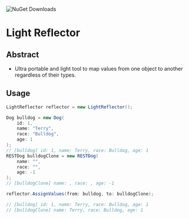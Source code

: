 ![NuGet Downloads](https://img.shields.io/nuget/dt/Light.Reflector.svg?label=NuGet&style=flat-square)

# Light Reflector

## Abstract

- Ultra portable and light tool to map values from one object to another regardless of their types.

## Usage

```csharp
LightReflector reflector = new LightReflector();

Dog bulldog = new Dog(
    id: 1, 
    name: "Terry", 
    race: "Bulldog", 
    age: 1
);
// [bulldog] id: 1, name: Terry, race: Bulldog, age: 1
RESTDog bulldogClone = new RESTDog(
    name: "", 
    race: "", 
    age: -1
);
// [bulldogClone] name: , race: , age: -1

reflector.AssignValues(from: bulldog, to: bulldogClone);

// [bulldog] id: 1, name: Terry, race: Bulldog, age: 1
// [bulldogClone] name: Terry, race: Bulldog, age: 1
```
